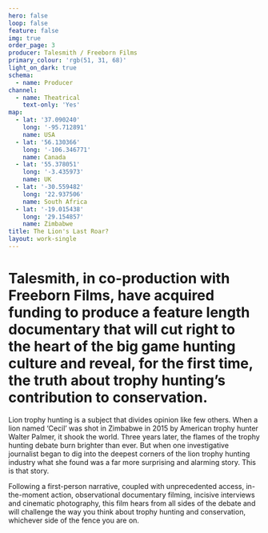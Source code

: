 ```yaml
---
hero: false
loop: false
feature: false
img: true
order_page: 3
producer: Talesmith / Freeborn Films
primary_colour: 'rgb(51, 31, 68)'
light_on_dark: true
schema:
  - name: Producer
channel:
  - name: Theatrical
    text-only: 'Yes'
map:
  - lat: '37.090240'
    long: '-95.712891'
    name: USA
  - lat: '56.130366'
    long: '-106.346771'
    name: Canada
  - lat: '55.378051'
    long: '-3.435973'
    name: UK
  - lat: '-30.559482'
    long: '22.937506'
    name: South Africa
  - lat: '-19.015438'
    long: '29.154857'
    name: Zimbabwe
title: The Lion's Last Roar?
layout: work-single
---
```

# Talesmith, in co-production with Freeborn Films, have acquired funding to produce a feature length documentary that will cut right to the heart of the big game hunting culture and reveal, for the first time, the truth about trophy hunting’s contribution to conservation.

Lion trophy hunting is a subject that divides opinion like few others. When a lion named ‘Cecil’ was shot in Zimbabwe in 2015 by American trophy hunter Walter Palmer, it shook the world. Three years later, the flames of the trophy hunting debate burn brighter than ever. But when one investigative journalist began to dig into the deepest corners of the lion trophy hunting industry what she found was a far more surprising and alarming story. This is that story.

Following a first-person narrative, coupled with unprecedented access, in-the-moment action, observational documentary filming, incisive interviews and cinematic photography, this film hears from all sides of the debate and will challenge the way you think about trophy hunting and conservation, whichever side of the fence you are on.
